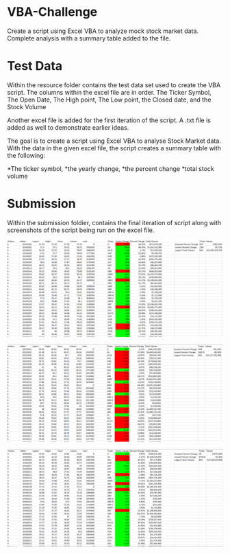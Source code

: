 # VBA-Challenge
Create a script using Excel VBA to analyze mock stock market data. Complete analysis with a summary table added to the file.

# Test Data

Within the resource folder contains the test data set used to create the VBA script.
The columns within the excel file are in order. The Ticker Symbol, The Open Date, The High point, The Low point, the Closed date, and the Stock Volume

Another excel file is added for the first iteration of the script. A .txt file is added as well to demonstrate earlier ideas.

The goal is to create a script using Excel VBA to analyse Stock Market data.
With the data in the given excel file, the script creates a summary table with the following:

  *The ticker symbol, 
  *the yearly change, 
  *the percent change 
  *total stock volume

# Submission
Within the submission foldier, contains the final iteration of script along with screenshots of the script being run on the excel file.

![2014 Stock Image](Submission/2014_stock.png)

![2015 Stock Image](Submission/2015_stock.png)

![2016 Stock Image](Submission/2016_stock.png)
